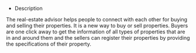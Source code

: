 - Description

The real-estate advisor helps people to connect with each other for buying and selling their properties. It is a new way to buy or sell properties. Buyers are one click away to get the information of all types of properties that are in and around them and the sellers can register their properties by providing the specifications of their property.

